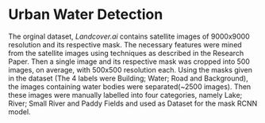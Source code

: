 # Urban Water Detection

The orginal dataset, *Landcover.ai* contains satellite images of 9000x9000 resolution and its respective mask. The necessary features were mined from the satellite images using techniques as described in the Research Paper. Then a single image and its respective mask was cropped into 500 images, on average, with 500x500 resolution each. Using the masks given in the dataset (The 4 labels were Building; Water; Road and Background), the images containing water bodies were separated(~2500 images). Then these images were manually labelled into four categories, namely Lake; River; Small River and Paddy Fields and used as Dataset for the mask RCNN model. 
